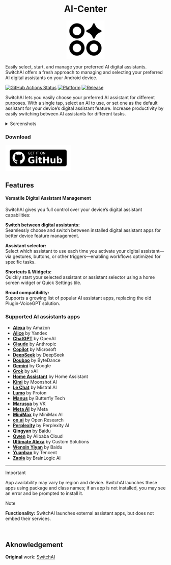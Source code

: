 <div align="center">

# AI-Center

<img src="https://raw.githubusercontent.com/Sergey842248/AI-Center/main/images/Icon.png" width="120" />

</div>

Easily select, start, and manage your preferred AI digital assistants. SwitchAI offers a fresh approach to managing and selecting your preferred AI digital assistants on your Android device.

[![GitHub Actions Status](https://img.shields.io/github/actions/workflow/status/Sergey842248/AI-Center/.github%2Fworkflows%2Fandroid.yml?style=for-the-badge&logo=github-actions&labelColor=21262D&color=3FB950)](https://github.com/Sergey842248/AI-Center/actions)
[![Platform](https://img.shields.io/badge/android-platform?style=for-the-badge&label=platform&labelColor=21262d&color=6e7681)](https://www.android.com)
[![Release](https://img.shields.io/github/v/release/Sergey842248/AI-Center?display_name=tag&style=for-the-badge&logo=github&labelColor=21262d&color=1f6feb)](https://github.com/Sergey842248/AI-Center/releases/latest)

SwitchAI lets you easily choose your preferred AI assistant for different purposes. With a single tap, select an AI to use, or set one as the default assistant for your device’s digital assistant feature. Increase productivity by easily switching between AI assistants for different tasks.

<details>
  <summary>Screenshots</summary>

![Screenshot](https://raw.githubusercontent.com/Sergey842248/AI-Center/main/images/Icon.png)

</details>

### Download

[<img src="https://raw.githubusercontent.com/Sergey842248/AI-Center/refs/heads/main/images/get-it-on-github.png"
	  alt='Get it on GitHub'
	  height="80">](https://github.com/Sergey842248/AI-Center/releases/latest)

## Features

#### Versatile Digital Assistant Management  
SwitchAI gives you full control over your device’s digital assistant capabilities:

**Switch between digital assistants:**  
Seamlessly choose and switch between installed digital assistant apps for better device feature management.

**Assistant selector:**  
Select which assistant to use each time you activate your digital assistant—via gestures, buttons, or other triggers—enabling workflows optimized for specific tasks.

**Shortcuts & Widgets:**  
Quickly start your selected assistant or assistant selector using a home screen widget or Quick Settings tile.

**Broad compatibility:**  
Supports a growing list of popular AI assistant apps, replacing the old Plugin-VoiceGPT solution.

### Supported AI assistants apps

*   **[Alexa](https://play.google.com/store/apps/details?id=com.amazon.dee.app)** by Amazon
*   **[Alice](https://play.google.com/store/apps/details?id=com.yandex.aliceapp)** by Yandex
*   **[ChatGPT](https://play.google.com/store/apps/details?id=com.openai.chatgpt)** by OpenAI
*   **[Claude](https://play.google.com/store/apps/details?id=com.anthropic.claude)** by Anthropic
*   **[Copilot](https://play.google.com/store/apps/details?id=com.microsoft.copilot)** by Microsoft
*   **[DeepSeek](https://play.google.com/store/apps/details?id=com.deepseek.chat)** by DeepSeek
*   **[Doubao](https://play.google.com/store/apps/details?id=com.larus.nova)** by ByteDance
*   **[Gemini](https://play.google.com/store/apps/details?id=com.google.android.apps.bard)** by Google
*   **[Grok](https://play.google.com/store/apps/details?id=ai.x.grok)** by xAI
*   **[Home Assistant](https://play.google.com/store/apps/details?id=io.homeassistant.companion.android)** by Home Assistant
*   **[Kimi](https://play.google.com/store/apps/details?id=com.moonshot.kimichat)** by Moonshot AI
*   **[Le Chat](https://play.google.com/store/apps/details?id=ai.mistral.chat)** by Mistral AI
*   **[Lumo](https://play.google.com/store/apps/details?id=me.proton.android.lumo)** by Proton
*   **[Manus](https://play.google.com/store/apps/details?id=tech.butterfly.app)** by Butterfly Tech
*   **[Marusya](https://play.google.com/store/apps/details?id=ru.mail.search.electroscope)** by VK
*   **[Meta AI](https://play.google.com/store/apps/details?id=com.facebook.stella)** by Meta
*   **[MiniMax](https://play.google.com/store/apps/details?id=com.minimax.ai)** by MiniMax AI
*   **[oo.ai](https://play.google.com/store/apps/details?id=ai.oo.delphi)** by Open Research
*   **[Perplexity](https://play.google.com/store/apps/details?id=ai.perplexity.app.android)** by Perplexity AI
*   **[Qingyan](https://chatglm.cn/download?fr=web_home)** by Baidu
*   **[Qwen](https://play.google.com/store/apps/details?id=ai.qwenlm.chat.android)** by Alibaba Cloud
*   **[Ultimate Alexa](https://play.google.com/store/apps/details?id=com.customsolutions.android.alexa)** by Custom Solutions
*   **[Wenxin Yiyan](https://apkpure.com/cn/wen-xin-yi-yan/com.baidu.newapp)** by Baidu
*   **[Yuanbao](https://yuanbao.tencent.com/download)** by Tencent
*	**[Zapia](https://play.google.com/store/apps/details?id=com.brainlogic.zapia)** by BrainLogic AI
-------

> [!IMPORTANT]
> App availability may vary by region and device. SwitchAI launches these apps using package and class names; if an app is not installed, you may see an error and be prompted to install it.

> [!NOTE]  
> **Functionality:** SwitchAI launches external assistant apps, but does not embed their services.

</br>

## Aknowledgement
**Original** work: [SwitchAI](https://github.com/WSTxda/SwitchAI)
